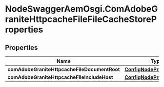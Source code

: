 # NodeSwaggerAemOsgi.ComAdobeGraniteHttpcacheFileFileCacheStoreProperties

## Properties

Name | Type | Description | Notes
------------ | ------------- | ------------- | -------------
**comAdobeGraniteHttpcacheFileDocumentRoot** | [**ConfigNodePropertyString**](ConfigNodePropertyString.md) |  | [optional] 
**comAdobeGraniteHttpcacheFileIncludeHost** | [**ConfigNodePropertyString**](ConfigNodePropertyString.md) |  | [optional] 


